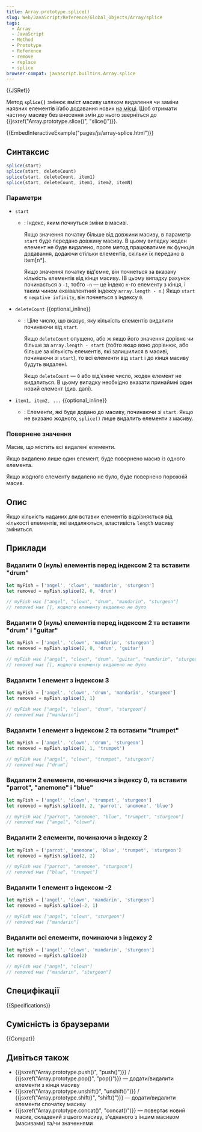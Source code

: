 ```yaml
---
title: Array.prototype.splice()
slug: Web/JavaScript/Reference/Global_Objects/Array/splice
tags:
  - Array
  - JavaScript
  - Method
  - Prototype
  - Reference
  - remove
  - replace
  - splice
browser-compat: javascript.builtins.Array.splice
---
```

{{JSRef}}

Метод **`splice()`** змінює вміст масиву шляхом видалення чи заміни наявних елементів і/або додавання нових [на місці](https://en.wikipedia.org/wiki/In-place_algorithm). Щоб отримати частину масиву без внесення змін до нього зверніться до {{jsxref("Array.prototype.slice()", "slice()")}}.

{{EmbedInteractiveExample("pages/js/array-splice.html")}}

## Синтаксис

```js
splice(start)
splice(start, deleteCount)
splice(start, deleteCount, item1)
splice(start, deleteCount, item1, item2, itemN)
```

### Параметри

- `start`

  - : Індекс, яким почнуться зміни в масиві.

    Якщо значення початку більше від довжини масиву, в параметр `start` буде передано довжину масиву. В цьому випадку жоден елемент не буде видалено, проте метод працюватиме як функція додавання, додаючи стільки елементів, скільки їх передано в item\[n\*].

    Якщо значення початку від'ємне, він почнеться за вказану кількість елементів від кінця масиву. (В цьому випадку рахунок починається з `-1`, тобто `-n` — це індекс `n`-го елементу з кінця, і таким чином еквівалентний індексу `array.length - n`.) Якщо `start` є `negative infinity`, він почнеться з індексу `0`.

- `deleteCount` {{optional_inline}}

  - : Ціле число, що вказує, яку кількість елементів видалити починаючи від `start`.

    Якщо `deleteCount` опущено, або ж якщо його значення дорівнє чи більше за `array.length - start` (тобто якщо воно дорівнює, або більше за кількість елементів, які залишилися в масиві, починаючи зі `start`), то всі елементи від `start` і до кінця масиву будуть видалені.

    Якщо `deleteCount` — `0` або від'ємне число, жоден елемент не видалиться. В цьому випадку необхідно вказати принаймні один новий елемент (див. далі).

- `item1, item2, ...` {{optional_inline}}
  - : Елементи, які буде додано до масиву, починаючи зі `start`. Якщо не вказано жодного, `splice()` лише видалить елементи з масиву.

### Повернене значення

Масив, що містить всі видалені елементи.

Якщо видалено лише один елемент, буде повернено масив із одного елемента.

Якщо жодного елементу видалено не було, буде повернено порожній масив.

## Опис

Якщо кількість наданих для вставки елементів відрізняється від кількості елементів, які видаляються, властивість `length` масиву зміниться.

## Приклади

### Видалити 0 (нуль) елементів перед індексом 2 та вставити "drum"

```js
let myFish = ['angel', 'clown', 'mandarin', 'sturgeon']
let removed = myFish.splice(2, 0, 'drum')

// myFish має ["angel", "clown", "drum", "mandarin", "sturgeon"]
// removed має [], жодного елементу видалено не було
```

### Видалити 0 (нуль) елементів перед індексом 2 та вставити "drum" і "guitar"

```js
let myFish = ['angel', 'clown', 'mandarin', 'sturgeon']
let removed = myFish.splice(2, 0, 'drum', 'guitar')

// myFish має ["angel", "clown", "drum", "guitar", "mandarin", "sturgeon"]
// removed має [], жодного елементу видалено не було
```

### Видалити 1 елемент з індексом 3

```js
let myFish = ['angel', 'clown', 'drum', 'mandarin', 'sturgeon']
let removed = myFish.splice(3, 1)

// myFish має ["angel", "clown", "drum", "sturgeon"]
// removed має ["mandarin"]
```

### Видалити 1 елемент з індексом 2 та вставити "trumpet"

```js
let myFish = ['angel', 'clown', 'drum', 'sturgeon']
let removed = myFish.splice(2, 1, 'trumpet')

// myFish має ["angel", "clown", "trumpet", "sturgeon"]
// removed має ["drum"]
```

### Видалити 2 елементи, починаючи з індексу 0, та вставити "parrot", "anemone" і "blue"

```js
let myFish = ['angel', 'clown', 'trumpet', 'sturgeon']
let removed = myFish.splice(0, 2, 'parrot', 'anemone', 'blue')

// myFish має ["parrot", "anemone", "blue", "trumpet", "sturgeon"]
// removed має ["angel", "clown"]
```

### Видалити 2 елементи, починаючи з індексу 2

```js
let myFish = ['parrot', 'anemone', 'blue', 'trumpet', 'sturgeon']
let removed = myFish.splice(2, 2)

// myFish має ["parrot", "anemone", "sturgeon"]
// removed має ["blue", "trumpet"]
```

### Видалити 1 елемент з індексом -2

```js
let myFish = ['angel', 'clown', 'mandarin', 'sturgeon']
let removed = myFish.splice(-2, 1)

// myFish має ["angel", "clown", "sturgeon"]
// removed має ["mandarin"]
```

### Видалити всі елементи, починаючи з індексу 2

```js
let myFish = ['angel', 'clown', 'mandarin', 'sturgeon']
let removed = myFish.splice(2)

// myFish має ["angel", "clown"]
// removed має ["mandarin", "sturgeon"]
```

## Специфікації

{{Specifications}}

## Сумісність із браузерами

{{Compat}}

## Дивіться також

- {{jsxref("Array.prototype.push()", "push()")}} / {{jsxref("Array.prototype.pop()",
    "pop()")}} — додати/видалити елементи з кінця масиву
- {{jsxref("Array.prototype.unshift()", "unshift()")}} /
  {{jsxref("Array.prototype.shift()", "shift()")}} — додати/видалити елементи спочатку масиву
- {{jsxref("Array.prototype.concat()", "concat()")}} — повертає новий масив, складений з цього масиву, з'єднаного з іншим масивом (масивами) та/чи значеннями
